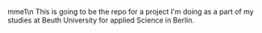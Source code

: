 mme1\n
This is going to be the repo for a project I'm doing as a part of my studies at Beuth University for applied Science in Berlin.

